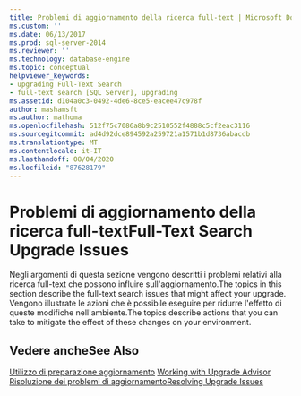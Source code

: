 ```yaml
---
title: Problemi di aggiornamento della ricerca full-text | Microsoft Docs
ms.custom: ''
ms.date: 06/13/2017
ms.prod: sql-server-2014
ms.reviewer: ''
ms.technology: database-engine
ms.topic: conceptual
helpviewer_keywords:
- upgrading Full-Text Search
- full-text search [SQL Server], upgrading
ms.assetid: d104a0c3-0492-4de6-8ce5-eacee47c978f
author: mashamsft
ms.author: mathoma
ms.openlocfilehash: 512f75c7086a8b9c2510552f4888c5cf2eac3116
ms.sourcegitcommit: ad4d92dce894592a259721a1571b1d8736abacdb
ms.translationtype: MT
ms.contentlocale: it-IT
ms.lasthandoff: 08/04/2020
ms.locfileid: "87628179"
---
```

# <a name="full-text-search-upgrade-issues"></a><span data-ttu-id="193c7-102">Problemi di aggiornamento della ricerca full-text</span><span class="sxs-lookup"><span data-stu-id="193c7-102">Full-Text Search Upgrade Issues</span></span>
  <span data-ttu-id="193c7-103">Negli argomenti di questa sezione vengono descritti i problemi relativi alla ricerca full-text che possono influire sull'aggiornamento.</span><span class="sxs-lookup"><span data-stu-id="193c7-103">The topics in this section describe the full-text search issues that might affect your upgrade.</span></span> <span data-ttu-id="193c7-104">Vengono illustrate le azioni che è possibile eseguire per ridurre l'effetto di queste modifiche nell'ambiente.</span><span class="sxs-lookup"><span data-stu-id="193c7-104">The topics describe actions that you can take to mitigate the effect of these changes on your environment.</span></span>  
  
## <a name="see-also"></a><span data-ttu-id="193c7-105">Vedere anche</span><span class="sxs-lookup"><span data-stu-id="193c7-105">See Also</span></span>  
 <span data-ttu-id="193c7-106">[Utilizzo di preparazione aggiornamento](../../../2014/sql-server/install/working-with-upgrade-advisor.md) </span><span class="sxs-lookup"><span data-stu-id="193c7-106">[Working with Upgrade Advisor](../../../2014/sql-server/install/working-with-upgrade-advisor.md) </span></span>  
 [<span data-ttu-id="193c7-107">Risoluzione dei problemi di aggiornamento</span><span class="sxs-lookup"><span data-stu-id="193c7-107">Resolving Upgrade Issues</span></span>](../../../2014/sql-server/install/resolving-upgrade-issues.md)  
  
  
